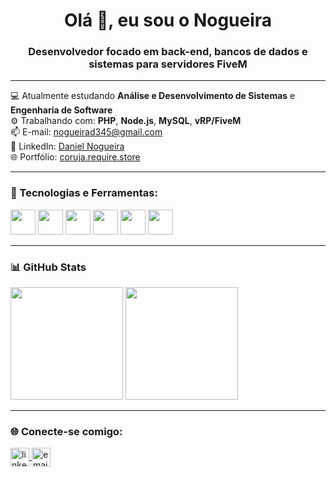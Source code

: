 <h1 align="center">Olá 👋, eu sou o Nogueira</h1>
<h3 align="center">Desenvolvedor focado em back-end, bancos de dados e sistemas para servidores FiveM</h3>

---

💻 Atualmente estudando **Análise e Desenvolvimento de Sistemas** e **Engenharia de Software**  
⚙️ Trabalhando com: **PHP**, **Node.js**, **MySQL**, **vRP/FiveM**  
📫 E-mail: nogueirad345@gmail.com  
🔗 LinkedIn: [Daniel Nogueira](https://linkedin.com/in/daniel-nogueira-64b556140)  
🌐 Portfólio: [coruja.require.store](https://coruja.require.store)

---

### 🧰 Tecnologias e Ferramentas:

<p align="left">
  <img src="https://cdn.jsdelivr.net/gh/devicons/devicon/icons/html5/html5-original.svg" width="40" height="40"/>
  <img src="https://cdn.jsdelivr.net/gh/devicons/devicon/icons/css3/css3-original.svg" width="40" height="40"/>
  <img src="https://cdn.jsdelivr.net/gh/devicons/devicon/icons/javascript/javascript-original.svg" width="40" height="40"/>
  <img src="https://cdn.jsdelivr.net/gh/devicons/devicon/icons/vuejs/vuejs-original.svg" width="40" height="40"/>
  <img src="https://cdn.jsdelivr.net/gh/devicons/devicon/icons/nodejs/nodejs-original.svg" width="40" height="40"/>
  <img src="https://cdn.jsdelivr.net/gh/devicons/devicon/icons/mysql/mysql-original.svg" width="40" height="40"/>
</p>

---

### 📊 GitHub Stats

<p align="left">
  <img height="180em" src="https://github-readme-stats.vercel.app/api?username=**NogueiraTNT**&show_icons=true&theme=tokyonight"/>
  <img height="180em" src="https://github-readme-stats.vercel.app/api/top-langs/?username=**NogueiraTNT**&layout=compact&theme=tokyonight"/>
</p>

---

### 🌐 Conecte-se comigo:

<p align="left">
  <a href="https://linkedin.com/in/daniel-nogueira-64b556140" target="blank">
    <img align="center" src="https://cdn.jsdelivr.net/gh/devicons/devicon/icons/linkedin/linkedin-original.svg" alt="linkedin" height="30" width="30" />
  </a>
  <a href="mailto:nogueirad345@gmail.com">
    <img align="center" src="https://cdn-icons-png.flaticon.com/512/732/732200.png" alt="email" height="30" width="30" />
  </a>
</p>
